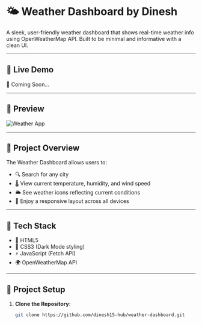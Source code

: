 # 🌤️ Weather Dashboard by Dinesh

A sleek, user-friendly weather dashboard that shows real-time weather info using OpenWeatherMap API. Built to be minimal and informative with a clean UI.

---

## 🔗 Live Demo

🚀 Coming Soon... 

---

## 📸 Preview

![Weather App](https://via.placeholder.com/800x400.png?text=Weather+Dashboard+Preview)

---

## 📁 Project Overview

The Weather Dashboard allows users to:

- 🔍 Search for any city
- 🌡️ View current temperature, humidity, and wind speed
- 🌥️ See weather icons reflecting current conditions
- 📱 Enjoy a responsive layout across all devices

---

## 🧰 Tech Stack

- 🧱 HTML5
- 🎨 CSS3 (Dark Mode styling)
- ⚡ JavaScript (Fetch API)
- 🌍 OpenWeatherMap API

---

## 🔧 Project Setup

1. **Clone the Repository**:
   ```bash
   git clone https://github.com/dinesh15-hub/weather-dashboard.git
